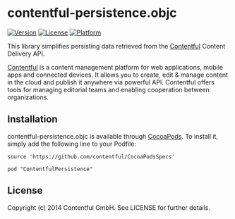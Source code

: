 # contentful-persistence.objc

[![Version](https://img.shields.io/cocoapods/v/contentful-persistence.objc.svg?style=flat)](http://cocoadocs.org/docsets/contentful-persistence.objc)
[![License](https://img.shields.io/cocoapods/l/contentful-persistence.objc.svg?style=flat)](http://cocoadocs.org/docsets/contentful-persistence.objc)
[![Platform](https://img.shields.io/cocoapods/p/contentful-persistence.objc.svg?style=flat)](http://cocoadocs.org/docsets/contentful-persistence.objc)

This library simplifies persisting data retrieved from the [Contentful][1] Content Delivery API.

[Contentful][1] is a content management platform for web applications, mobile apps and connected devices. It allows you to create, edit & manage content in the cloud and publish it anywhere via powerful API. Contentful offers tools for managing editorial teams and enabling cooperation between organizations.

## Installation

contentful-persistence.objc is available through [CocoaPods](http://cocoapods.org). To install
it, simply add the following line to your Podfile:

    source 'https://github.com/contentful/CocoaPodsSpecs'

    pod "ContentfulPersistence"

## License

Copyright (c) 2014 Contentful GmbH. See LICENSE for further details.

[1]: https://www.contentful.com
